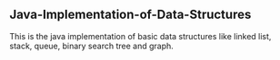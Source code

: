 ## Java-Implementation-of-Data-Structures

This is the java implementation of basic data structures like linked list, stack, queue, binary search tree and graph.
